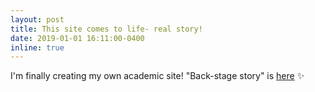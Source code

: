 ```yaml
---
layout: post
title: This site comes to life- real story! 
date: 2019-01-01 16:11:00-0400 
inline: true 
---
```


I'm finally creating my own academic site! "Back-stage story" is [here](blog/2019/blog-story) :sparkles:
